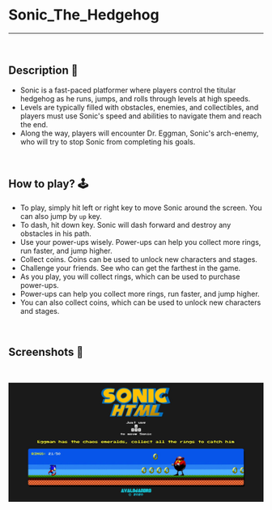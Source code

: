 # **Sonic_The_Hedgehog** 

---

<br>

## **Description 📃**
- Sonic is a fast-paced platformer where players control the titular hedgehog as he runs, jumps, and rolls through levels at high speeds.
- Levels are typically filled with obstacles, enemies, and collectibles, and players must use Sonic's speed and abilities to navigate them and reach the end.
- Along the way, players will encounter Dr. Eggman, Sonic's arch-enemy, who will try to stop Sonic from completing his goals.


<br>

## **How to play? 🕹️**
- To play, simply hit left or right key to move Sonic around the screen. You can also jump by `up` key. 
- To dash, hit down key. Sonic will dash forward and destroy any obstacles in his path.
- Use your power-ups wisely. Power-ups can help you collect more rings, run faster, and jump higher.
- Collect coins. Coins can be used to unlock new characters and stages.
- Challenge your friends. See who can get the farthest in the game.
- As you play, you will collect rings, which can be used to purchase power-ups. 
- Power-ups can help you collect more rings, run faster, and jump higher. 
- You can also collect coins, which can be used to unlock new characters and stages.


<br>

## **Screenshots 📸**

<br>

![image](../../assets/images/Sonic_The_Hedgehog.jpg)

<br>